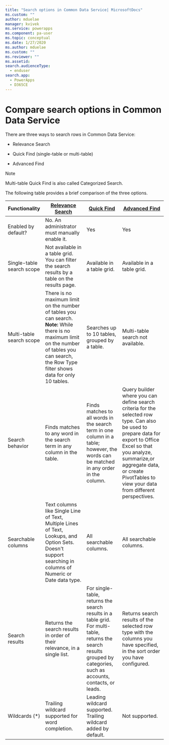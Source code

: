 ```yaml
---
title: "Search options in Common Data Service| MicrosoftDocs"
ms.custom: ""
author: mduelae
manager: kvivek
ms.service: powerapps
ms.component: pa-user
ms.topic: conceptual
ms.date: 1/27/2020
ms.author: mduelae
ms.custom: ""
ms.reviewer: ""
ms.assetid: 
search.audienceType: 
  - enduser
search.app: 
  - PowerApps
  - D365CE
---
```


# Compare search options in Common Data Service

There are three ways to search rows in Common Data Service:

-   Relevance Search   
  
-   Quick Find (single-table or multi-table)  

-   Advanced Find

> [!NOTE]
> Multi-table Quick Find is also called Categorized Search. 
  
The following table provides a brief comparison of the three options.

|Functionality|[Relevance Search](relevance-search.md)|[Quick Find](quick-find.md)|[Advanced Find](advanced-find.md)|  
|-------------------|---------------------------|----------------|-------------------|  
|Enabled by default?|No. An administrator must manually enable it.|Yes|Yes|  
|Single-table search scope|Not available in a table grid. You can filter the search results by a table on the results page.|Available in a table grid.|Available in a table grid.|  
|Multi-table search scope|There is no maximum limit on the number of tables you can search. **Note:**  While there is no maximum limit on the number of tables you can search, the Row Type filter shows data for only 10 tables.|Searches up to 10 tables, grouped by a table.|Multi-table search not available.|  
|Search behavior|Finds matches to any word in the search term in any column in the table.|Finds matches to all words in the search term in one column in a table; however, the words can be matched in any order in the column.|Query builder where you can define search criteria for the selected row type. Can also be used to prepare data for export to Office Excel so that you analyze, summarize,or aggregate data, or create PivotTables to view your data from different perspectives.|  
|Searchable columns|Text columns like Single Line of Text, Multiple Lines of Text, Lookups, and Option Sets. Doesn't support searching in columns of Numeric or Date data type.|All searchable columns.|All searchable columns.|  
|Search results|Returns the search results in order of their relevance, in a single list.|For single-table, returns the search results in a table grid. For multi-table, returns the search results grouped by categories, such as accounts, contacts, or leads.|Returns search results of the selected row type with the columns you have specified, in the sort order you have configured.|
|Wildcards (*)|Trailing wildcard supported for word completion.|Leading wildcard supported. Trailing wildcard added by default.|Not supported.|  
